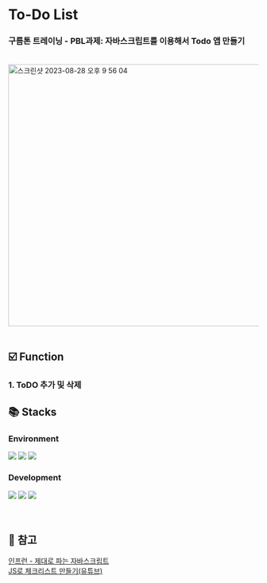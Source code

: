 # To-Do List<br>
### 구름톤 트레이닝 - PBL과제: 자바스크립트를 이용해서 Todo 앱 만들기<br><br>
<img width="526" alt="스크린샷 2023-08-28 오후 9 56 04" src="https://github.com/HJunng/ToDoList-js/assets/56528404/8d13cd98-07df-4ad7-875b-349fba0585b3">
<br><br>

## ☑️ Function
### 1. ToDO 추가 및 삭제


## 📚 Stacks<br>
### Environment
<div align=left>
  <img src="https://img.shields.io/badge/Visual Studio Code-007ACC?style=for-the-badge&logo=visual studio code&logoColor=white">
  <img src="https://img.shields.io/badge/Git-F05032?style=for-the-badge&logo=Git&logoColor=white">
  <img src="https://img.shields.io/badge/GitHub-181717?style=for-the-badge&logo=github&logoColor=white">
</div>

### Development
<div align=left>
  <img src="https://img.shields.io/badge/JavaScript-F7DF1E?style=for-the-badge&logo=javascript&logoColor=white">
  <img src="https://img.shields.io/badge/html5-E34F26?style=for-the-badge&logo=html5&logoColor=white">
  <img src="https://img.shields.io/badge/css-1572B6?style=for-the-badge&logo=css3&logoColor=white">
</div>
<br><br>

## 🔗 참고
[인프런 - 제대로 파는 자바스크립트](https://www.inflearn.com/course/%EC%A0%9C%EB%8C%80%EB%A1%9C-%ED%8C%8C%EB%8A%94-%EC%9E%90%EB%B0%94%EC%8A%A4%ED%81%AC%EB%A6%BD%ED%8A%B8)   
[JS로 체크리스트 만들기(유튜브)](https://www.youtube.com/watch?v=G0jO8kUrg-I)
